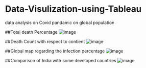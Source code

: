 # Data-Visulization-using-Tableau
data analysis on Covid pandamic on global population

##Total death Percentage
![image](https://user-images.githubusercontent.com/71977848/222083156-65de6c2f-d5b5-4bd4-92db-5437929093e7.png)

##Death Count with respect to contient
![image](https://user-images.githubusercontent.com/71977848/222083610-ef81d451-d1fe-4ce9-9cc5-16aaf1044df5.png)

##Global map regarding the infection percentage
![image](https://user-images.githubusercontent.com/71977848/222084022-1980091f-c24f-4675-9494-86b5d6ea9aca.png)

##Comparison of India with some developed countries
![image](https://user-images.githubusercontent.com/71977848/222084272-d0db2534-2472-41db-81b7-178cce94113b.png)

